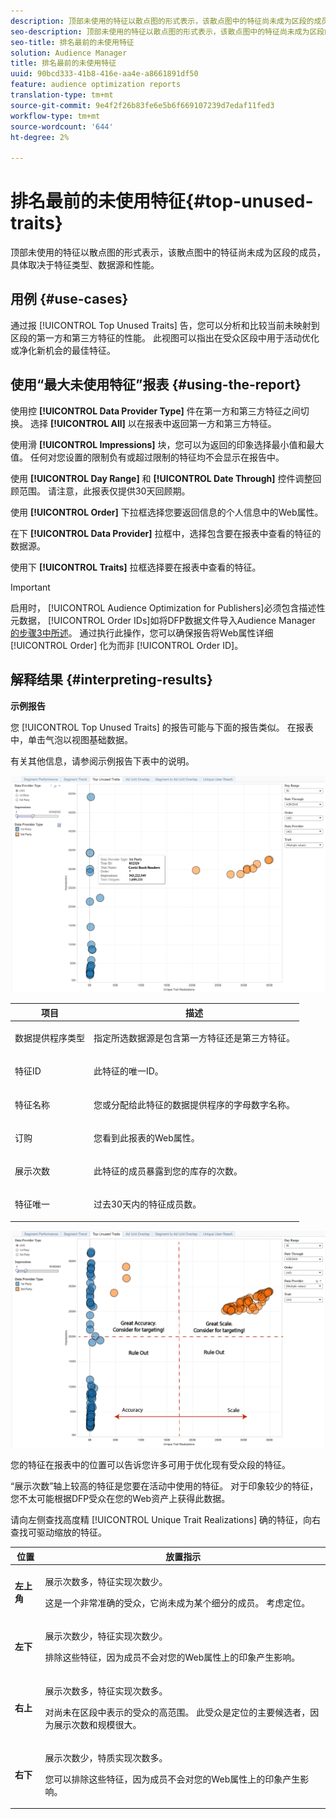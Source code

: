 ```yaml
---
description: 顶部未使用的特征以散点图的形式表示，该散点图中的特征尚未成为区段的成员，具体取决于特征类型、数据源和性能。
seo-description: 顶部未使用的特征以散点图的形式表示，该散点图中的特征尚未成为区段的成员，具体取决于特征类型、数据源和性能。
seo-title: 排名最前的未使用特征
solution: Audience Manager
title: 排名最前的未使用特征
uuid: 90bcd333-41b8-416e-aa4e-a8661891df50
feature: audience optimization reports
translation-type: tm+mt
source-git-commit: 9e4f2f26b83fe6e5b6f669107239d7edaf11fed3
workflow-type: tm+mt
source-wordcount: '644'
ht-degree: 2%

---
```



# 排名最前的未使用特征{#top-unused-traits}

顶部未使用的特征以散点图的形式表示，该散点图中的特征尚未成为区段的成员，具体取决于特征类型、数据源和性能。

## 用例 {#use-cases}

通过报 [!UICONTROL Top Unused Traits] 告，您可以分析和比较当前未映射到区段的第一方和第三方特征的性能。 此视图可以指出在受众区段中用于活动优化或净化新机会的最佳特征。

## 使用“最大未使用特征”报表 {#using-the-report}

使用控 **[!UICONTROL Data Provider Type]** 件在第一方和第三方特征之间切换。 选择 **[!UICONTROL All]** 以在报表中返回第一方和第三方特征。

使用滑 **[!UICONTROL Impressions]** 块，您可以为返回的印象选择最小值和最大值。 任何对您设置的限制负有或超过限制的特征均不会显示在报告中。

使用 **[!UICONTROL Day Range]** 和 **[!UICONTROL Date Through]** 控件调整回顾范围。 请注意，此报表仅提供30天回顾期。

使用 **[!UICONTROL Order]** 下拉框选择您要返回信息的个人信息中的Web属性。

在下 **[!UICONTROL Data Provider]** 拉框中，选择包含要在报表中查看的特征的数据源。

使用下 **[!UICONTROL Traits]** 拉框选择要在报表中查看的特征。

>[!IMPORTANT]
>
>启用时， [!UICONTROL Audience Optimization for Publishers]必须包含描述性元数据， [!UICONTROL Order IDs]如将DFP数据文件导入Audience Manager [的步骤3中所述](../../../reporting/audience-optimization-reports/aor-publishers/import-dfp.md)。 通过执行此操作，您可以确保报告将Web属性详细 [!UICONTROL Order] 化为而非 [!UICONTROL Order ID]。

## 解释结果 {#interpreting-results}

**示例报告**

您 [!UICONTROL Top Unused Traits] 的报告可能与下面的报告类似。 在报表中，单击气泡以视图基础数据。

有关其他信息，请参阅示例报告下表中的说明。

![](assets/publisher_unused_traits.png)

<table id="table_AFE2540583C34835B04584693ADFD26A"> 
 <thead> 
  <tr> 
   <th colname="col1" class="entry"> 项目 </th> 
   <th colname="col2" class="entry"> 描述 </th> 
  </tr>
 </thead>
 <tbody> 
  <tr> 
   <td colname="col1"> <p><span class="wintitle"> 数据提供程序类型</span> </p> </td> 
   <td colname="col2"> <p>指定所选数据源是包含第一方特征还是第三方特征。 </p> </td> 
  </tr> 
  <tr> 
   <td colname="col1"> <p><span class="wintitle"> 特征ID</span> </p> </td> 
   <td colname="col2"> <p>此特征的唯一ID。 </p> </td> 
  </tr> 
  <tr> 
   <td colname="col1"> <p><span class="wintitle"> 特征名称</span> </p> </td> 
   <td colname="col2"> <p>您或分配给此特征的数据提供程序的字母数字名称。 </p> </td> 
  </tr> 
  <tr> 
   <td colname="col1"> <p><span class="wintitle"> 订购</span> </p> </td> 
   <td colname="col2"> <p>您看到此报表的Web属性。 </p> </td> 
  </tr> 
  <tr> 
   <td colname="col1"> <p><span class="wintitle"> 展示次数</span> </p> </td> 
   <td colname="col2"> <p>此特征的成员暴露到您的库存的次数。 </p> </td> 
  </tr> 
  <tr> 
   <td colname="col1"> <p><span class="wintitle"> 特征唯一</span> </p> </td> 
   <td colname="col2"> <p>过去30天内的特征成员数。 </p> </td> 
  </tr> 
 </tbody> 
</table>

![](assets/publisher_unused_traits_final.png)

您的特征在报表中的位置可以告诉您许多可用于优化现有受众段的特征。

“展示次数”轴上较高的特征是您要在活动中使用的特征。 对于印象较少的特征，您不太可能根据DFP受众在您的Web资产上获得此数据。

请向左侧查找高度精 [!UICONTROL Unique Trait Realizations] 确的特征，向右查找可驱动缩放的特征。

<table id="table_A29253B30DFA4CD7B3B7C320DE0BDEA4"> 
 <thead> 
  <tr> 
   <th colname="col1" class="entry"> 位置 </th> 
   <th colname="col2" class="entry"> 放置指示 </th> 
  </tr> 
 </thead>
 <tbody> 
  <tr> 
   <td colname="col1"> <p> <b>左上角</b> </p> </td> 
   <td colname="col2"> <p>展示次数多，特征实现次数少。 </p> <p>这是一个非常准确的受众，它尚未成为某个细分的成员。 考虑定位。 </p> </td> 
  </tr> 
  <tr> 
   <td colname="col1"> <p> <b>左下</b> </p> </td> 
   <td colname="col2"> <p>展示次数少，特征实现次数少。 </p> <p> 排除这些特征，因为成员不会对您的Web属性上的印象产生影响。 </p> </td> 
  </tr> 
  <tr> 
   <td colname="col1"> <p> <b>右上</b> </p> </td> 
   <td colname="col2"> <p>展示次数多，特征实现次数多。 </p> <p>对尚未在区段中表示的受众的高范围。 此受众是定位的主要候选者，因为展示次数和规模很大。 </p> </td> 
  </tr> 
  <tr> 
   <td colname="col1"> <p> <b>右下</b> </p> </td> 
   <td colname="col2"> <p>展示次数少，特质实现次数多。 </p> <p> 您可以排除这些特征，因为成员不会对您的Web属性上的印象产生影响。 </p> </td> 
  </tr> 
 </tbody> 
</table>
